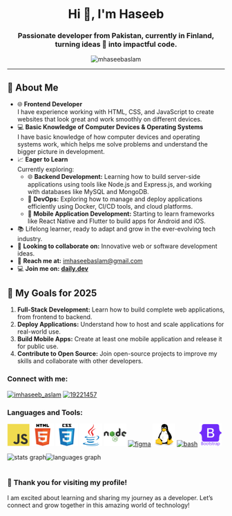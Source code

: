 <h1 align="center">Hi 👋, I'm Haseeb</h1>
<h3 align="center">Passionate developer from Pakistan, currently in Finland, turning ideas 🚀 into impactful code.</h3>

<div align="center"><img src="https://komarev.com/ghpvc/?username=mhaseebaslam&label=Profile%20views&color=0e75b6&style=flat" alt="mhaseebaslam"/></div>

---

## 🚀 About Me  

- 🌐 **Frontend Developer**  
  I have experience working with HTML, CSS, and JavaScript to create websites that look great and work smoothly on different devices.  
- 💻 **Basic Knowledge of Computer Devices & Operating Systems**  
  I have basic knowledge of how computer devices and operating systems work, which helps me solve problems and understand the bigger picture in development.  
- 📈 **Eager to Learn**  
  Currently exploring:  
  - 🌐 **Backend Development:** Learning how to build server-side applications using tools like Node.js and Express.js, and working with databases like MySQL and MongoDB.  
  - 🔧 **DevOps:** Exploring how to manage and deploy applications efficiently using Docker, CI/CD tools, and cloud platforms.  
  - 📱 **Mobile Application Development:** Starting to learn frameworks like React Native and Flutter to build apps for Android and iOS.
- 📚 Lifelong learner, ready to adapt and grow in the ever-evolving tech industry.
- 💝 **Looking to collaborate on:** Innovative web or software development ideas.
- 📧 **Reach me at:** [imhaseebaslam@gmail.com](mailto:imhaseebaslam@gmail.com)
- 💻 **Join me on:** <a href="https://dly.to/vbB4MrEWVDh" target="blank">**daily.dev**</a>

## 🎯 My Goals for 2025  

1. **Full-Stack Development:** Learn how to build complete web applications, from frontend to backend.  
2. **Deploy Applications:** Understand how to host and scale applications for real-world use.  
3. **Build Mobile Apps:** Create at least one mobile application and release it for public use.  
4. **Contribute to Open Source:** Join open-source projects to improve my skills and collaborate with other developers.  

### Connect with me:

<p align="left">
  <a href="https://twitter.com/imhaseeb_aslam" target="blank"><img align="center" src="https://raw.githubusercontent.com/rahuldkjain/github-profile-readme-generator/master/src/images/icons/Social/twitter.svg" alt="imhaseeb_aslam" height="45" width="45"/></a>
  <a href="https://stackoverflow.com/users/19221457" target="blank"><img align="center" src="https://raw.githubusercontent.com/rahuldkjain/github-profile-readme-generator/master/src/images/icons/Social/stack-overflow.svg" alt="19221457" height="45" width="45"/></a>
</p>

### Languages and Tools:
<p align="left">    
  <a href="https://developer.mozilla.org/en-US/docs/Web/JavaScript" target="_blank" rel="noreferrer"><img src="https://raw.githubusercontent.com/devicons/devicon/master/icons/javascript/javascript-original.svg" alt="javascript" width="52" height="52" /></a>
  <a href="https://www.w3.org/html/" target="_blank" rel="noreferrer"><img src="https://raw.githubusercontent.com/devicons/devicon/master/icons/html5/html5-original-wordmark.svg" alt="html5" width="52" height="52" /></a>
  <a href="https://www.w3schools.com/css/" target="_blank" rel="noreferrer"><img src="https://raw.githubusercontent.com/devicons/devicon/master/icons/css3/css3-original-wordmark.svg" alt="css3" width="52" height="52" /></a>
  <a href="https://www.java.com" target="_blank" rel="noreferrer"><img src="https://raw.githubusercontent.com/devicons/devicon/master/icons/java/java-original.svg" alt="java" width="52" height="52" /></a>
  <a href="https://nodejs.org" target="_blank" rel="noreferrer"><img src="https://raw.githubusercontent.com/devicons/devicon/master/icons/nodejs/nodejs-original-wordmark.svg" alt="nodejs" width="52" height="52" /></a>
  <a href="https://www.figma.com/" target="_blank" rel="noreferrer"><img src="https://www.vectorlogo.zone/logos/figma/figma-icon.svg" alt="figma" width="52" height="52" /></a>
  <a href="https://www.linux.org/" target="_blank" rel="noreferrer"><img src="https://raw.githubusercontent.com/devicons/devicon/master/icons/linux/linux-original.svg" alt="linux" width="52" height="52" /></a>
  <a href="https://www.gnu.org/software/bash/" target="_blank" rel="noreferrer"><img src="https://www.vectorlogo.zone/logos/gnu_bash/gnu_bash-icon.svg" alt="bash" width="52" height="52" /></a>
  <a href="https://getbootstrap.com" target="_blank" rel="noreferrer"><img src="https://raw.githubusercontent.com/devicons/devicon/master/icons/bootstrap/bootstrap-plain-wordmark.svg" alt="bootstrap" width="52" height="52" /></a>
</p>

<div align="left"><img src="https://github-readme-stats.vercel.app/api?username=mhaseebaslam&hide_title=false&rank_icon=percentile&show_icons=true&include_all_commits=true&count_private=true&disable_animations=false&theme=github_dark_dimmed&locale=en&hide_border=false&order=1" height="150" alt="stats graph"/><img src="https://github-readme-stats.vercel.app/api/top-langs?username=mhaseebaslam&locale=en&hide_title=false&layout=compact&card_width=320&langs_count=5&theme=github_dark_dimmed&hide_border=false&order=2" height="150" alt="languages graph"/></div>

<br>

### 🌟 **Thank you for visiting my profile!**  
I am excited about learning and sharing my journey as a developer. Let’s connect and grow together in this amazing world of technology!  

<!--
<h3 align="left">Support:</h3>
<div>
  <p>If you find my work helpful, consider supporting me to keep my projects growing!</p>
  <a href="https://www.buymeacoffee.com/mhaseebaslam"> <img align="left" src="https://cdn.buymeacoffee.com/buttons/v2/default-yellow.png" height="50" width="210" alt="mhaseebaslam" /></a>
</div>
-->
